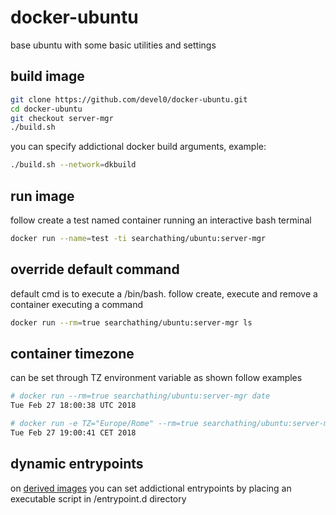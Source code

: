 # docker-ubuntu

base ubuntu with some basic utilities and settings

## build image

```sh
git clone https://github.com/devel0/docker-ubuntu.git
cd docker-ubuntu
git checkout server-mgr
./build.sh
```

you can specify addictional docker build arguments, example:

```sh
./build.sh --network=dkbuild
```

## run image

follow create a test named container running an interactive bash terminal

```sh
docker run --name=test -ti searchathing/ubuntu:server-mgr
```

## override default command

default cmd is to execute a /bin/bash.
follow create, execute and remove a container executing a command

```sh
docker run --rm=true searchathing/ubuntu:server-mgr ls
```

## container timezone

can be set through TZ environment variable as shown follow examples

```sh
# docker run --rm=true searchathing/ubuntu:server-mgr date
Tue Feb 27 18:00:38 UTC 2018

# docker run -e TZ="Europe/Rome" --rm=true searchathing/ubuntu:server-mgr date
Tue Feb 27 19:00:41 CET 2018
```

## dynamic entrypoints

on [derived images](https://github.com/devel0/docker-rdp/blob/75b0fd9a84cdef4a7c4e51dda318fc31de959ac5/Dockerfile#L5) you can set addictional entrypoints by placing an executable script in /entrypoint.d directory
